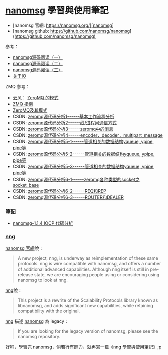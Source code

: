 # [nanomsg][nanomsg] 學習與使用筆記

 * [nanomsg 官網: https://nanomsg.org/][nanomsg]
 * [nanomsg github: https://github.com/nanomsg/nanomsg](https://github.com/nanomsg/nanomsg)

参考：

 * [nanomsg源码阅读（一）](https://blog.abstiger.com/source-reading-nanomsg-1/)
 * [nanomsg源码阅读（二）](https://blog.abstiger.com/source-reading-nanomsg-2/)
 * [nanomsg源码阅读（三）](https://blog.abstiger.com/source-reading-nanomsg-3/)
 * [关于IO](https://blog.abstiger.com/thoughts-about-io/)

ZMQ 参考：

 * 云风： [ZeroMQ 的模式](https://blog.codingnow.com/2011/02/zeromq_message_patterns.html)
 * [ZMQ 指南](https://github.com/anjuke/zguide-cn)
 * [ZeroMQ及其模式](https://zhuanlan.zhihu.com/p/22947038)
 * CSDN: [zeromq源代码分析1------基本工作流程分析](https://blog.csdn.net/kaka11/article/details/6614479)
 * CSDN: [zeromq源代码分析2------线/进程间通信方式](https://blog.csdn.net/kaka11/article/details/6617046)
 * CSDN: [zeromq源代码分析3------zeromq中的消息 ](https://blog.csdn.net/kaka11/article/details/6617473)
 * CSDN: [zeromq源代码分析4------encoder，decoder，multipart_message](https://blog.csdn.net/kaka11/article/details/6620150)
 * CSDN: [zeromq源代码分析5-1------管道相关的数据结构yqueue, ypipe, pipe等](https://blog.csdn.net/kaka11/article/details/6622081)
 * CSDN: [zeromq源代码分析5-2------管道相关的数据结构yqueue, ypipe, pipe等](https://blog.csdn.net/kaka11/article/details/6622768)
 * CSDN: [zeromq源代码分析5-3------管道相关的数据结构yqueue, ypipe, pipe等](https://blog.csdn.net/kaka11/article/details/6623769)
 * CSDN: [zeromq源代码分析6-1------zeromq各种类型的socket之socket_base](https://blog.csdn.net/kaka11/article/details/6626131)
 * CSDN: [zeromq源代码分析6-2------REQ和REP](https://blog.csdn.net/kaka11/article/details/6626318)
 * CSDN: [zeromq源代码分析6-3------ROUTER和DEALER](https://blog.csdn.net/kaka11/article/details/6630303)

### 筆記

 * [nanomsg-1.1.4 IOCP 代碼分析](https://github.com/Jueliang/nanomsg_learn/blob/master/nanomsg_iocp.md)
 


### [nng][nng]

[nanomsg 官網][nanomsg]說：

 > A new project, nng, is underway as reimplementation of these same protocols. nng is wire compatible with nanomsg, and offers a number of additional advanced capabilities. Although nng itself is still in pre-release state, we are encouraging people using or considering using nanomsg to look at nng. 

[nng][nng]說：

 > This project is a rewrite of the Scalability Protocols library known as libnanomsg, and adds significant new capabilities, while retaining compatibility with the original.


[nng][nng] 描述 [nanomsg][nanomsg] 為 legacy：

> If you are looking for the legacy version of nanomsg, please see the nanomsg repository. 


好吧，學習完 [nanomsg][nanomsg]，倘若行有餘力，就再寫一篇《[nng][nng] 學習與使用筆記》;p


[nanomsg]:https://nanomsg.org/
[nng]:https://github.com/nanomsg/nng
